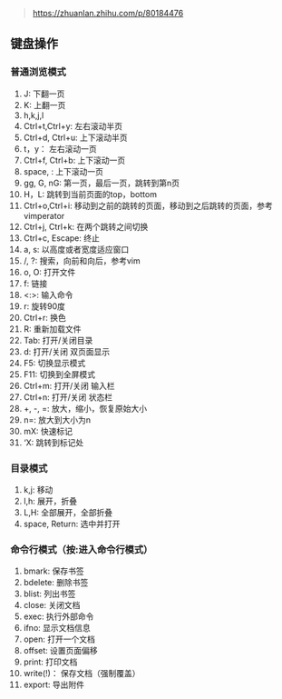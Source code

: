 > https://zhuanlan.zhihu.com/p/80184476

## 键盘操作

### 普通浏览模式

1. J: 下翻一页
2. K: 上翻一页
3. h,k,j,l
4. Ctrl+t,Ctrl+y: 左右滚动半页
5. Ctrl+d, Ctrl+u: 上下滚动半页
6. t，y： 左右滚动一页
7. Ctrl+f, Ctrl+b: 上下滚动一页
8. space, : 上下滚动一页
9. gg, G, nG: 第一页，最后一页，跳转到第n页
10. H，L: 跳转到当前页面的top，bottom
11. Ctrl+o,Ctrl+i: 移动到之前的跳转的页面，移动到之后跳转的页面，参考vimperator
12. Ctrl+j, Ctrl+k: 在两个跳转之间切换
13. Ctrl+c, Escape: 终止
14. a, s: 以高度或者宽度适应窗口
15. /, ?: 搜索，向前和向后，参考vim
16. o, O: 打开文件
17. f: 链接
18. <:>: 输入命令
19. r: 旋转90度
20. Ctrl+r: 换色
21. R: 重新加载文件
22. Tab: 打开/关闭目录
23. d: 打开/关闭 双页面显示
24. F5: 切换显示模式
25. F11: 切换到全屏模式
26. Ctrl+m: 打开/关闭 输入栏
27. Ctrl+n: 打开/关闭 状态栏
28. +, -, =: 放大，缩小，恢复原始大小
29. n=: 放大到大小为n
30. mX: 快速标记
31. ‘X: 跳转到标记处

### 目录模式

1. k,j: 移动
2. l,h: 展开，折叠
3. L,H: 全部展开，全部折叠
4. space, Return: 选中并打开

### 命令行模式（按:进入命令行模式）

1. bmark: 保存书签
2. bdelete: 删除书签
3. blist: 列出书签
4. close: 关闭文档
5. exec: 执行外部命令
6. ifno: 显示文档信息
7. open: 打开一个文档
8. offset: 设置页面偏移
9. print: 打印文档
10. write(!)： 保存文档（强制覆盖）
11. export: 导出附件